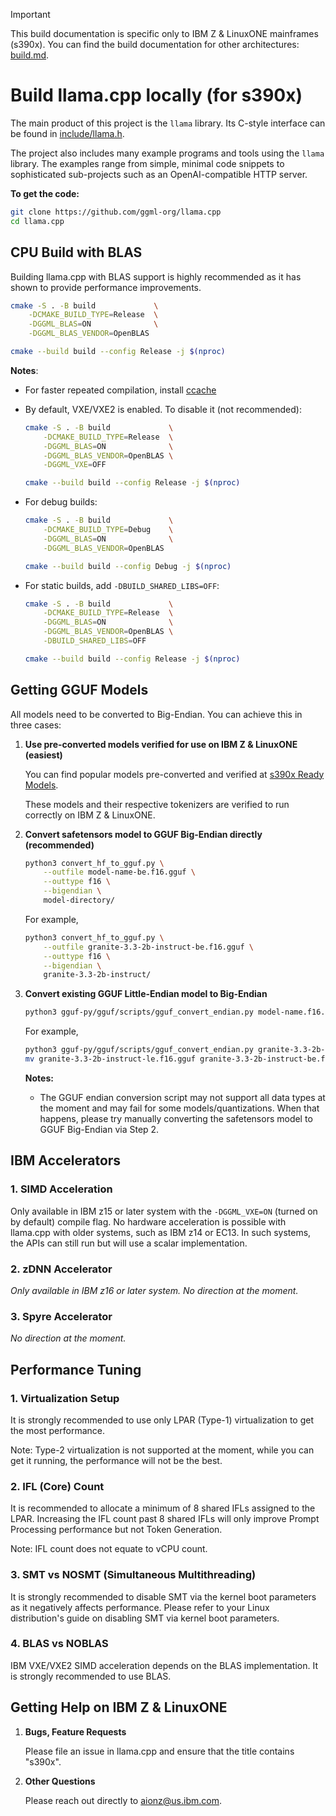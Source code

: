 > [!IMPORTANT]
> This build documentation is specific only to IBM Z & LinuxONE mainframes (s390x). You can find the build documentation for other architectures: [build.md](build.md).

# Build llama.cpp locally (for s390x)

The main product of this project is the `llama` library. Its C-style interface can be found in [include/llama.h](../include/llama.h).

The project also includes many example programs and tools using the `llama` library. The examples range from simple, minimal code snippets to sophisticated sub-projects such as an OpenAI-compatible HTTP server.

**To get the code:**

```bash
git clone https://github.com/ggml-org/llama.cpp
cd llama.cpp
```

## CPU Build with BLAS

Building llama.cpp with BLAS support is highly recommended as it has shown to provide performance improvements.

```bash
cmake -S . -B build             \
    -DCMAKE_BUILD_TYPE=Release  \
    -DGGML_BLAS=ON              \
    -DGGML_BLAS_VENDOR=OpenBLAS

cmake --build build --config Release -j $(nproc)
```

**Notes**:
- For faster repeated compilation, install [ccache](https://ccache.dev/)
- By default, VXE/VXE2 is enabled. To disable it (not recommended):

    ```bash
    cmake -S . -B build             \
        -DCMAKE_BUILD_TYPE=Release  \
        -DGGML_BLAS=ON              \
        -DGGML_BLAS_VENDOR=OpenBLAS \
        -DGGML_VXE=OFF
    
    cmake --build build --config Release -j $(nproc)
    ```

- For debug builds:

    ```bash
    cmake -S . -B build             \
        -DCMAKE_BUILD_TYPE=Debug    \
        -DGGML_BLAS=ON              \
        -DGGML_BLAS_VENDOR=OpenBLAS

    cmake --build build --config Debug -j $(nproc)
    ```

- For static builds, add `-DBUILD_SHARED_LIBS=OFF`:

    ```bash
    cmake -S . -B build             \
        -DCMAKE_BUILD_TYPE=Release  \
        -DGGML_BLAS=ON              \
        -DGGML_BLAS_VENDOR=OpenBLAS \
        -DBUILD_SHARED_LIBS=OFF

    cmake --build build --config Release -j $(nproc)
    ```

## Getting GGUF Models

All models need to be converted to Big-Endian. You can achieve this in three cases:

1. **Use pre-converted models verified for use on IBM Z & LinuxONE (easiest)**

    You can find popular models pre-converted and verified at [s390x Ready Models](hf.co/collections/taronaeo/s390x-ready-models-672765393af438d0ccb72a08).

    These models and their respective tokenizers are verified to run correctly on IBM Z & LinuxONE.

2. **Convert safetensors model to GGUF Big-Endian directly (recommended)**

    ```bash
    python3 convert_hf_to_gguf.py \
        --outfile model-name-be.f16.gguf \
        --outtype f16 \
        --bigendian \
        model-directory/
    ```

    For example,
    
    ```bash
    python3 convert_hf_to_gguf.py \
        --outfile granite-3.3-2b-instruct-be.f16.gguf \
        --outtype f16 \
        --bigendian \
        granite-3.3-2b-instruct/
    ```

3. **Convert existing GGUF Little-Endian model to Big-Endian**

    ```bash
    python3 gguf-py/gguf/scripts/gguf_convert_endian.py model-name.f16.gguf BIG
    ```
    
    For example,
    ```bash
    python3 gguf-py/gguf/scripts/gguf_convert_endian.py granite-3.3-2b-instruct-le.f16.gguf BIG
    mv granite-3.3-2b-instruct-le.f16.gguf granite-3.3-2b-instruct-be.f16.gguf
    ```
    
    **Notes:**
    - The GGUF endian conversion script may not support all data types at the moment and may fail for some models/quantizations. When that happens, please try manually converting the safetensors model to GGUF Big-Endian via Step 2.

## IBM Accelerators

### 1. SIMD Acceleration

Only available in IBM z15 or later system with the `-DGGML_VXE=ON` (turned on by default) compile flag. No hardware acceleration is possible with llama.cpp with older systems, such as IBM z14 or EC13. In such systems, the APIs can still run but will use a scalar implementation.

### 2. zDNN Accelerator

*Only available in IBM z16 or later system. No direction at the moment.*

### 3. Spyre Accelerator

*No direction at the moment.*

## Performance Tuning

### 1. Virtualization Setup

It is strongly recommended to use only LPAR (Type-1) virtualization to get the most performance.

Note: Type-2 virtualization is not supported at the moment, while you can get it running, the performance will not be the best.

### 2. IFL (Core) Count

It is recommended to allocate a minimum of 8 shared IFLs assigned to the LPAR. Increasing the IFL count past 8 shared IFLs will only improve Prompt Processing performance but not Token Generation.

Note: IFL count does not equate to vCPU count.

### 3. SMT vs NOSMT (Simultaneous Multithreading)

It is strongly recommended to disable SMT via the kernel boot parameters as it negatively affects performance. Please refer to your Linux distribution's guide on disabling SMT via kernel boot parameters.

### 4. BLAS vs NOBLAS

IBM VXE/VXE2 SIMD acceleration depends on the BLAS implementation. It is strongly recommended to use BLAS.

## Getting Help on IBM Z & LinuxONE

1. **Bugs, Feature Requests**

    Please file an issue in llama.cpp and ensure that the title contains "s390x".

2. **Other Questions**

    Please reach out directly to [aionz@us.ibm.com](mailto:aionz@us.ibm.com).

